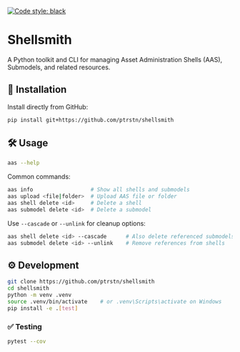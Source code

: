 [![Code style: black](https://img.shields.io/badge/code%20style-black-000000.svg)](https://github.com/psf/black)

# Shellsmith

A Python toolkit and CLI for managing Asset Administration Shells (AAS), Submodels, and related resources.

## 🚀 Installation

Install directly from GitHub:

```bash
pip install git+https://github.com/ptrstn/shellsmith
```

## 🛠️ Usage

```bash
aas --help
```

Common commands:

```bash
aas info                  # Show all shells and submodels
aas upload <file|folder>  # Upload AAS file or folder
aas shell delete <id>     # Delete a shell
aas submodel delete <id>  # Delete a submodel
```

Use `--cascade` or `--unlink` for cleanup options:

```bash
aas shell delete <id> --cascade      # Also delete referenced submodels
aas submodel delete <id> --unlink    # Remove references from shells
```

## ⚙️ Development

```bash
git clone https://github.com/ptrstn/shellsmith
cd shellsmith
python -m venv .venv
source .venv/bin/activate    # or .venv\Scripts\activate on Windows
pip install -e .[test]
```

### ✅ Testing

```bash
pytest --cov
```
